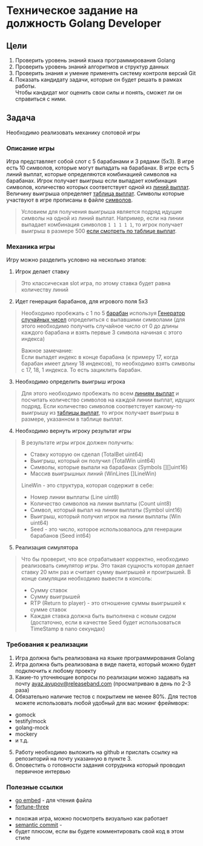 # Техническое задание на должность Golang Developer

## Цели
1) Проверить уровень знаний языка программирования Golang
2) Проверить уровень знаний алгоритмов и структур данных
3) Проверить знания и умение применять систему контроля версий Git
4) Показать кандидату задачи, которые он будет решать в рамках работы.  
Чтобы кандидат мог оценить свои силы и понять, сможет ли он справиться с ними.


## Задача
Необходимо реализовать механику слотовой игры

### Описание игры
Игра представляет собой слот с 5 барабанами и 3 рядами (5x3).
В игре есть 10 символов, которые могут выпадать на барабанах.
В игре есть 5 линий выплат, которые определяются комбинацией символов на барабанах.
Игрок получает выигрыш если выпадает комбинация символов,
количество которых соответствует одной из [линий выплат](./internal/lines/lines.txt). 
Величину выигрыша определяет [таблица выплат](./internal/paytable/pay_table.txt).
Символы которые участвуют в игре прописаны в файле [символов](./internal/symbols/symbols.txt).

> Условием для получения выигрыша является подряд идущие символы на одной из линий выплат.
> Например, если на линии выпадает комбинация символов `1 1 1 1 1`,
> то игрок получает выигрыш в размере 500 [если смотреть по таблице выплат](./internal/paytable/pay_table.txt).

### Механика игры
Игру можно разделить условно на несколько этапов:

1) Игрок делает ставку
> Это классическая slot игра, по этому ставка будет равна количеству линий

2) Идет генерация барабанов, для игрового поля 5x3
> Необходимо пробежать с 1 по 5 [барабан](./internal/symbols/symbols.txt) используя
> [Генератор случайных чисел](./internal/rng/mercer.go) 
> определиться с выпавшими символами 
> (для этого необходимо получить случайное число от 0 до длины каждого
> барабана и взять первые 3 символа начиная с этого индекса)  
>
> Важное замечание:  
> Если выпадет индекс в конце барабана (к примеру 17, когда барабан имеет длину 18 индексов),
> то необходимо взять символы с 17, 18, 1 индекса. То есть зациклить барабан. 

3) Необходимо определить выигрыш игрока
> Для этого необходимо пробежать по всем [линиям выплат](./internal/lines/lines.txt)
> и посчитать количество символов на каждой линии выплат, идущих подряд.
> Если количество символов соответствует какому-то выигрышу из [таблицы выплат](./internal/paytable/pay_table.txt),
> то игрок получает выигрыш в размере, указанном в таблице выплат.
> 

4) Необходимо вернуть игроку результат игры
> В результате игры игрок должен получить:
> - Ставку которую он сделал (TotalBet uint64)
> - Выигрыш, который он получил (TotalWin uint64)
> - Символы, которые выпали на барабанах (Symbols [][]uint16)
> - Массив выигрышных линий (WinLines []LineWin)
> 
> LineWin - это структура, которая содержит в себе:
> - Номер линии выплаты (Line uint8)
> - Количество символов на линии выплаты (Count uint8)
> - Символ, который выпал на линии выплаты (Symbol uint16)
> - Выигрыш, который получил игрок на линии выплаты (Win uint64)
> - Seed - это число, которое использовалось для генерации барабанов (Seed int64)


5) Реализация симулятора
> Что бы проверит, что все отрабатывает корректно, необходимо реализовать симулятор игры.
> Это такая сущность которая делает ставку 20 млн раз и считает сумму выигрышей и проигрышей.
> В конце симуляции необходимо вывести в консоль:
> - Сумму ставок
> - Сумму выигрышей
> - RTP (Return to player) - это отношение суммы выигрышей к сумме ставок
> - Каждая ставка должна быть выполнена с новым сидом 
>(достаточно, если в качестве Seed будет использоваться TimeStamp в nano секундах)

### Требования к реализации
1) Игра должна быть реализована на языке программирования Golang
2) Игра должна быть реализована в виде пакета, который можно будет подключить к любому проекту
3) Какие-то уточняющие вопросы по реализации можно задавать на почту ayaz.ayupov@releaseband.com (просматриваю в день по 2-3 раза)
4) Обязательно наличие тестов с покрытием не менее 80%. Для тестов можете использовать любой удобный для вас мокинг фреймворк:
* gomock
* testify/mock
* golang-mock
* mockery
* и т.д.
5) Работу необходимо выложить на github и прислать ссылку на репозиторий на почту указанную в пункте 3.
6) Оповестить о готовности задания сотрудника который проводил первичное интервью

### Полезные ссылки
* [go embed](https://pkg.go.dev/embed) - для чтения файла
* [fortune-three](https://avocado.prod.gamebeat.cloud/gamebeat/?game=fortune_three&home=https://gamebeat.studio/&clientType=mobile) 
- похожая игра, можно посмотреть визуально как работает
- [semantic commit](https://gist.github.com/joshbuchea/6f47e86d2510bce28f8e7f42ae84c716) - 
- будет плюсом, если вы будете комментировать свой код в этом стиле

